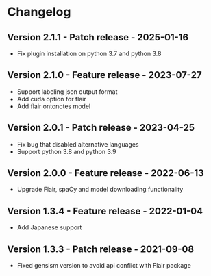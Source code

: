 # Changelog

## Version 2.1.1 - Patch release - 2025-01-16
- Fix plugin installation on python 3.7 and python 3.8

## Version 2.1.0 - Feature release - 2023-07-27
- Support labeling json output format
- Add cuda option for flair
- Add flair ontonotes model

## Version 2.0.1 - Patch release - 2023-04-25
- Fix bug that disabled alternative languages
- Support python 3.8 and python 3.9

## Version 2.0.0 - Feature release - 2022-06-13
- Upgrade Flair, spaCy and model downloading functionality

## Version 1.3.4 - Feature release - 2022-01-04
- Add Japanese support

## Version 1.3.3 - Patch release - 2021-09-08
- Fixed gensism version to avoid api conflict with Flair package
